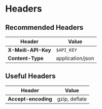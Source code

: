 # Headers

## Recommended Headers

| Header              | Value            |
|---------------------|------------------|
| **X-Meili-API-Key** | `$API_KEY`       |
| **Content-Type**    | application/json |

##  Useful Headers

| Header              | Value            |
|---------------------|------------------|
| **Accept-encoding** | gzip, deflate    |
